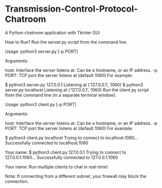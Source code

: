 # Transmission-Control-Protocol-Chatroom


A Python chatroom application with Tkinter GUI

How to Run?
Run the server.py script from the command line.

Usage: python3 server.py <host> [-p PORT]

Arguments:

host: Interface the server listens at. Can be a hostname, or an IP address.
-p PORT: TCP port the server listens at (default 1060)
For example:

$ python3 server.py 127.0.0.1
Listening at ('127.0.0.1', 1060)
$ python3 server.py localhost
Listening at ('127.0.0.1', 1060)
Run the client.py script from the command line (in a separate terminal window).

Usage: python3 client.py <host> [-p PORT]

Arguments:

host: Interface the server listens at. Can be a hostname, or an IP address.
-p PORT: TCP port the server listens at (default 1060)
For example:

$ python3 client.py localhost
Trying to connect to localhost:1060...
Successfully connected to localhost:1060

Your name:
$ python3 client.py 127.0.0.1
Trying to connect to 127.0.0.1:1060...
Successfully connected to 127.0.0.1:1060

Your name:
Run multiple clients to chat in real-time!

Note: If connecting from a different subnet, your firewall may block the connection.
